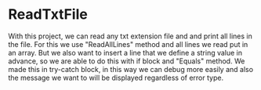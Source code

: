 # ReadTxtFile


With this project, we can read any txt extension file and and print all lines in the file. For this we use "ReadAllLines" method and all lines we read put in an array. But we also want to insert a line that we define a string value in advance, so we are able to do this with if block and "Equals" method.
We made this in try-catch block, in this way we can debug more easily and also the message we want to will be displayed regardless of error type. 
